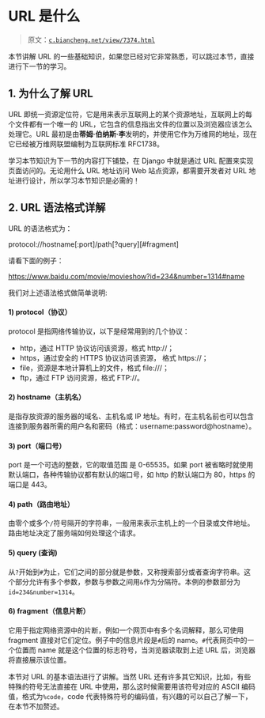 # URL 是什么

> 原文：[`c.biancheng.net/view/7374.html`](http://c.biancheng.net/view/7374.html)

本节讲解 URL 的一些基础知识，如果您已经对它非常熟悉，可以跳过本节，直接进行下一节的学习。

## 1\. 为什么了解 URL

URL 即统一资源定位符，它是用来表示互联网上的某个资源地址，互联网上的每个文件都有一个唯一的 URL，它包含的信息指出文件的位置以及浏览器应该怎么处理它。URL 最初是由**蒂姆·伯纳斯·李**发明的，并使用它作为万维网的地址，现在它已经被万维网联盟编制为互联网标准 RFC1738。

学习本节知识为下一节的内容打下铺垫，在 Django 中就是通过 URL 配置来实现页面访问的。无论用什么 URL 地址访问 Web 站点资源，都需要开发者对 URL 地址进行设计，所以学习本节知识是必需的！

## 2\. URL 语法格式详解

URL 的语法格式为：

protocol://hostname[:port]/path[?query][#fragment]

请看下面的例子：

https://www.baidu.com/movie/movieshow?id=234&number=1314#name

我们对上述语法格式做简单说明:

#### 1) protocol（协议）

protocol 是指网络传输协议，以下是经常用到的几个协议：

*   http，通过 HTTP 协议访问该资源，格式 http://；
*   https，通过安全的 HTTPS 协议访问该资源， 格式 https://；
*   file，资源是本地计算机上的文件，格式 file:///；
*   ftp，通过 FTP 访问资源，格式 FTP://。

#### 2) hostname（主机名）

是指存放资源的服务器的域名、主机名或 IP 地址。有时，在主机名前也可以包含连接到服务器所需的用户名和密码（格式：username:password@hostname）。

#### 3) port（端口号）

port 是一个可选的整数，它的取值范围 是 0-65535。如果 port 被省略时就使用默认端口，各种传输协议都有默认的端口号，如 http 的默认端口为 80，https 的端口是 443。

#### 4) path（路由地址）

由零个或多个`/`符号隔开的字符串，一般用来表示主机上的一个目录或文件地址。路由地址决定了服务端如何处理这个请求。

#### 5) query (查询)

从`?`开始到`#`为止，它们之间的部分就是参数，又称搜索部分或者查询字符串。这个部分允许有多个参数，参数与参数之间用`&`作为分隔符。本例的参数部分为`id=234&number=1314`。

#### 6) fragment（信息片断）

它用于指定网络资源中的片断，例如一个网页中有多个名词解释，那么可使用 fragment 直接对它们定位。例子中的信息片段是`#`后的 name。`#`代表网页中的一个位置而 name 就是这个位置的标志符号，当浏览器读取到上述 URL 后，浏览器将直接展示该位置。

本节对 URL 的基本语法进行了讲解。当然 URL 还有许多其它知识，比如，有些特殊的符号无法直接在 URL 中使用，那么这时候需要用该符号对应的 ASCII 编码值，格式为`%code`，code 代表特殊符号的编码值，有兴趣的可以自己了解一下，在本节不加赘述。